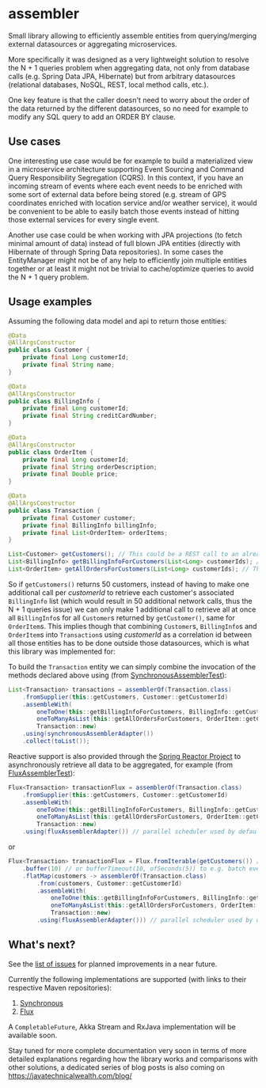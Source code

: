 # assembler
Small library allowing to efficiently assemble entities from querying/merging external datasources or aggregating microservices.

More specifically it was designed as a very lightweight solution to resolve the N + 1 queries problem when aggregating data, not only from database calls (e.g. Spring Data JPA, Hibernate) but from arbitrary datasources (relational databases, NoSQL, REST, local method calls, etc.).

One key feature is that the caller doesn't need to worry about the order of the data returned by the different datasources, so no need for example to modify any SQL query to add an ORDER BY clause.

## Use cases

One interesting use case would be for example to build a materialized view in a microservice architecture supporting Event Sourcing and Command Query Responsibility Segregation (CQRS). In this context, if you have an incoming stream of events where each event needs to be enriched with some sort of external data before being stored (e.g. stream of GPS coordinates enriched with location service and/or weather service), it would be convenient to be able to easily batch those events instead of hitting those external services for every single event.

Another use case could be when working with JPA projections (to fetch minimal amount of data) instead of full blown JPA entities (directly with Hibernate of through Spring Data repositories). In some cases the EntityManager might not be of any help to efficiently join multiple entities together or at least it might not be trivial to cache/optimize queries to avoid the N + 1 query problem.

## Usage examples
Assuming the following data model and api to return those entities:
```java
@Data
@AllArgsConstructor
public class Customer {
    private final Long customerId;
    private final String name;
}

@Data
@AllArgsConstructor
public class BillingInfo {
    private final Long customerId;
    private final String creditCardNumber;
}

@Data
@AllArgsConstructor
public class OrderItem {
    private final Long customerId;
    private final String orderDescription;
    private final Double price;
}

@Data
@AllArgsConstructor
public class Transaction {
    private final Customer customer;
    private final BillingInfo billingInfo;
    private final List<OrderItem> orderItems;
}

List<Customer> getCustomers(); // This could be a REST call to an already existing microservice
List<BillingInfo> getBillingInfoForCustomers(List<Long> customerIds); // This could be a call to MongoDB
List<OrderItem> getAllOrdersForCustomers(List<Long> customerIds); // This could be a call to an Oracle database
```

So if `getCustomers()` returns 50 customers, instead of having to make one additional call per *customerId* to retrieve each customer's associated `BillingInfo` list (which would result in 50 additional network calls, thus the N + 1 queries issue) we can only make 1 additional call to retrieve all at once all `BillingInfo`s for all `Customer`s returned by `getCustomer()`, same for `OrderItem`s. This implies though that combining `Customer`s, `BillingInfo`s and `OrderItem`s into `Transaction`s using *customerId* as a correlation id between all those entities has to be done outside those datasources, which is what this library was implemented for:

To build the `Transaction` entity we can simply combine the invocation of the methods declared above using (from [SynchronousAssemblerTest](https://github.com/pellse/assembler/blob/master/assembler-synchronous/src/test/java/io/github/pellse/assembler/synchronous/SynchronousAssemblerTest.java)):
```java
List<Transaction> transactions = assemblerOf(Transaction.class)
    .fromSupplier(this::getCustomers, Customer::getCustomerId)
    .assembleWith(
        oneToOne(this::getBillingInfoForCustomers, BillingInfo::getCustomerId, BillingInfo::new), // supplier of default values
        oneToManyAsList(this::getAllOrdersForCustomers, OrderItem::getCustomerId),
        Transaction::new)
    .using(synchronousAssemblerAdapter())
    .collect(toList());
```

Reactive support is also provided through the [Spring Reactor Project](https://projectreactor.io/) to asynchronously retrieve all data to be aggregated, for example (from [FluxAssemblerTest]( https://github.com/pellse/assembler/blob/master/assembler-flux/src/test/java/io/github/pellse/assembler/flux/FluxAssemblerTest.java)):
```java
Flux<Transaction> transactionFlux = assemblerOf(Transaction.class)
    .fromSupplier(this::getCustomers, Customer::getCustomerId)
    .assembleWith(
        oneToOne(this::getBillingInfoForCustomers, BillingInfo::getCustomerId),
        oneToManyAsList(this::getAllOrdersForCustomers, OrderItem::getCustomerId),
        Transaction::new)
    .using(fluxAssemblerAdapter()) // parallel scheduler used by default
```
or
```java
Flux<Transaction> transactionFlux = Flux.fromIterable(getCustomers()) // or just getCustomerFlux()
    .buffer(10) // or bufferTimeout(10, ofSeconds(5)) to e.g. batch every 5 seconds or max of 10 customers
    .flatMap(customers -> assemblerOf(Transaction.class)
        .from(customers, Customer::getCustomerId)
        .assembleWith(
            oneToOne(this::getBillingInfoForCustomers, BillingInfo::getCustomerId),
            oneToManyAsList(this::getAllOrdersForCustomers, OrderItem::getCustomerId),
            Transaction::new)
        .using(fluxAssemblerAdapter())) // parallel scheduler used by default
```
## What's next?
See the [list of issues](https://github.com/pellse/assembler/issues) for planned improvements in a near future.

Currently the following implementations are supported (with links to their respective Maven repositories):
1. [Synchronous](https://github.com/pellse/assembler/tree/master/assembler-synchronous)
2. [Flux](https://github.com/pellse/assembler/tree/master/assembler-flux)

A `CompletableFuture`, Akka Stream and RxJava implementation will be available soon.

Stay tuned for more complete documentation very soon in terms of more detailed explanations regarding how the library works and comparisons with other solutions, a dedicated series of blog posts is also coming on https://javatechnicalwealth.com/blog/
